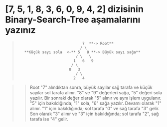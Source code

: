 # [7, 5, 1, 8, 3, 6, 0, 9, 4, 2] dizisinin Binary-Search-Tree aşamalarını yazınız

>                                  7  **-> Root**
>                                 / \
>        **Küçük sayı sola  <-** 5   8 **-> Büyük sayı sağa**
>                               / \   \
>                              1   6   9
>                             / \
>                            0   3
>                               / \
>                              2   4

>> Root "7" alındıktan sonra, büyük sayılar sağ tarafa ve küçük sayılar sol tarafa alınır. "8" ve "9" değerleri sağa, "5" değeri sola yazılır. Bir sonraki değer olarak "5" alınır ve aynı işlem uygulanır. "5" için bakıldığında; "1" sola, "6" sağa yazılır. Devamı olarak "1" alınır. "1" için bakıldığında; sol tarafa "0" ve sağ tarafa "3" gelir. Son olarak "3" alınır ve "3" için bakıldığında; sol tarafa "2", sağ tarafa ise "4" gelir. 

